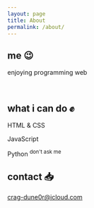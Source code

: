 ```yaml
---
layout: page
title: About
permalink: /about/
---
```


<link rel="stylesheet" href="/_sass/main.scss">

## me 😉

enjoying programming web  

<br>

## what i can do ✊

<div>
  <p class="chip">HTML & CSS</p>
  <p class="chip">JavaScript</p>
  <p class="chip">Python <sup>don't ask me</sup></p>
</div>

## contact 📥

[crag-dune0r@icloud.com](mailto:crag-dune0r@icloud.com)
